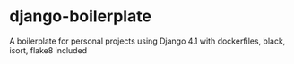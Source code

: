 # django-boilerplate
A boilerplate for personal projects using Django 4.1 with dockerfiles, black, isort, flake8 included
